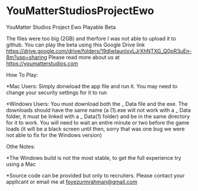 # YouMatterStudiosProjectEwo
YouMatter Studios Project Ewo Playable Beta

The files were too big (2GB) and therfore I was not able to upload it to github. You can play the beta using this Google Drive link https://drive.google.com/drive/folders/19dlwIaunIxvLJrXhNTXG_Q0pR3uEn-8m?usp=sharing 
Please read more about us at https://youmatterstudios.com 

How To Play:

*Mac Users: Simply donwload the app file and run it. You may need to change your security settings for it to run 

*Windows Users: You must download both the _ Data file and the exe. The downloads should have the same name (a (1).exe will not work with a _ Data folder, it must be linked with a _ Data(1) folder) and be in the same directory for it to work. You will need to wait an entire minute or two before the game loads (it will be a black screen until then, sorry that was one bug we were not able to fix for the Windows version)

Othe Notes:

*The Windows build is not the most stable, to get the full experience try using a Mac

*Source code can be provided but only to recruiters. Please contact your applicant or email me at foyezurmrahman@gmail.com
